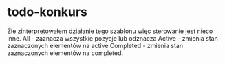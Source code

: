 # todo-konkurs

Źle zinterpretowałem działanie tego szablonu więc sterowanie jest nieco inne.
All - zaznacza wszystkie pozycje lub odznacza
Active - zmienia stan zaznaczonych elementów na active
Completed - zmienia stan zaznaczonych elementów na completed.

